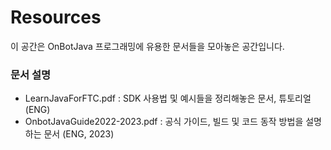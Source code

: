 # Resources

이 공간은 OnBotJava 프로그래밍에 유용한 문서들을 모아놓은 공간입니다.

### 문서 설명
* LearnJavaForFTC.pdf : SDK 사용법 및 예시들을 정리해놓은 문서, 튜토리얼 (ENG)
* OnbotJavaGuide2022-2023.pdf : 공식 가이드, 빌드 및 코드 동작 방법을 설명하는 문서 (ENG, 2023)
